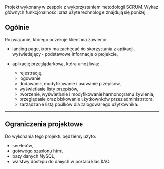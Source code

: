 Projekt wykonany w zespole z wykorzystaniem metodologii SCRUM. Wykaz głównych funkcjonalności oraz użyte technologie znajdują się poniżej.

Ogólnie
----
Rozwiązanie, którego oczekuje klient ma zawierać:

- landing page, który ma zachęcać do skorzystania z aplikacji, wyświetlający - podstawowe informacje o projekcie,
- aplikację przeglądarkową, która umożliwia: 

     - rejestrację, 
     - logowanie,
     - dodawanie, modyfikowanie i usuwanie przepisów, 
     - wyświetlanie listy przepisów, 
     - tworzenie, wyświetlanie i modyfikowanie harmonogramu żywienia,
     - przeglądanie oraz blokowanie użytkowników przez administratora,
     - zarządzanie listą posiłków dla zalogowanego użytkownika.

-------

 Ograniczenia projektowe
------
Do wykonania tego projektu będziemy użyto:

- servletów,
- gotowego szablonu html,
- bazy danych MySQL,
- warstwy dostępu do danych w postaci klas DAO.

